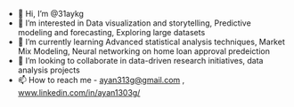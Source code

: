 - 👋 Hi, I’m @31aykg
- 👀 I’m interested in Data visualization and storytelling, Predictive modeling and forecasting, Exploring large datasets
- 🌱 I’m currently learning Advanced statistical analysis techniques, Market Mix Modeling, Neural networking on home loan approval predeiction
- 💞️ I’m looking to collaborate in data-driven research initiatives, data analysis projects
- 📫 How to reach me - ayan313g@gmail.com , www.linkedin.com/in/ayan1303g/

<!---
31aykg/31aykg is a ✨ special ✨ repository because its `README.md` (this file) appears on your GitHub profile.
You can click the Preview link to take a look at your changes.
--->

